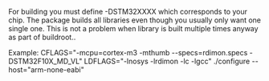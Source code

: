 For building you must define -DSTM32XXXX which corresponds to your chip. The
package builds all libraries even though you usually only want one single one.
This is not a problem when library is built multiple times anyway as part of
buildroot.. 

Example: CFLAGS="-mcpu=cortex-m3 -mthumb --specs=rdimon.specs -DSTM32F10X_MD_VL" LDFLAGS="-lnosys -lrdimon -lc -lgcc" ./configure --host="arm-none-eabi"
